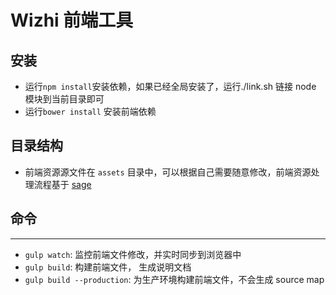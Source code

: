 Wizhi 前端工具
===

## 安装

- 运行`npm install`安装依赖，如果已经全局安装了，运行./link.sh 链接 node 模块到当前目录即可
- 运行`bower install` 安装前端依赖

## 目录结构

- 前端资源源文件在 `assets` 目录中，可以根据自己需要随意修改，前端资源处理流程基于 [sage](https://github.com/roots/sage)


## 命令
---------------

- `gulp watch`: 监控前端文件修改，并实时同步到浏览器中
- `gulp build`: 构建前端文件， 生成说明文档
- `gulp build --production`: 为生产环境构建前端文件，不会生成 source map
